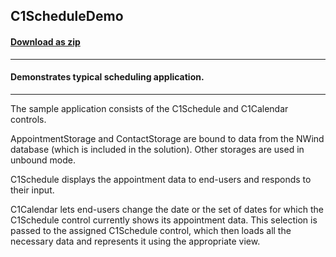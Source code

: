 ## C1ScheduleDemo 
#### [Download as zip](https://grapecity.github.io/DownGit/#/home?url=https://github.com/GrapeCity/ComponentOne-WinForms-Samples/tree/master/NetFramework\Schedule\VB\C1ScheduleDemo)
____
#### Demonstrates typical scheduling application.
____
The sample application consists of the C1Schedule and C1Calendar controls. 

AppointmentStorage and ContactStorage are bound to data from the NWind database (which is included in the solution). Other storages are used in unbound mode. 

C1Schedule displays the appointment data to end-users and responds to their input. 

C1Calendar lets end-users change the date or the set of dates for which the C1Schedule control currently shows its appointment data. This selection is passed to the assigned C1Schedule control, which then loads all the necessary data and represents it using the appropriate view. 



